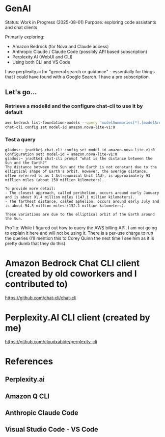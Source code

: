 # GenAI

 Status:  Work in Progress (2025-08-01)
Purpose:  exploring code assistants and chat clients

Primarily exploring:

* Amazon Bedrock (for Nova and Claude access)
* Anthropic Claude / Claude Code (possibly API based subscription)
* Perplexity.AI (WebUI and CLI)
* Using both CLI and VS Code

I use perplexity.ai for "general search or guidance" - essentially for things that I could have found with a Google Search.  I have a pro subscription.

## Let's go...
### Retrieve a modelId and the configure chat-cli to use it by default
```bash
aws bedrock list-foundation-models --query 'modelSummaries[*].[modelArn, modelId, modelName]' --output text | grep novak
chat-cli config set model-id amazon.nova-lite-v1:0
```

### Test a query
```
glados:~ jradtke$ chat-cli config set model-id amazon.nova-lite-v1:0
Configuration set: model-id = amazon.nova-lite-v1:0
glados:~ jradtke$ chat-cli prompt "what is the distance between the Sun and the Earth?"
The distance between the Sun and the Earth is not constant due to the elliptical shape of Earth's orbit. However, the average distance, often referred to as 1 Astronomical Unit (AU), is approximately 93 million miles (about 150 million kilometers).

To provide more detail:
- The closest approach, called perihelion, occurs around early January and is about 91.4 million miles (147.1 million kilometers).
- The farthest distance, called aphelion, occurs around early July and is about 94.5 million miles (152.1 million kilometers).

These variations are due to the elliptical orbit of the Earth around the Sun.
```

ProTip:  While I figured out how to query the AWS billing API, I am not going to explain it here and will not be using it.  There is a per-use charge to run the queries (I'll mention this to Corey Quinn the next time I see him as it is pretty dumb that they do this)

# Amazon Bedrock Chat CLI client (created by old coworkers and I contributed to)
https://github.com/chat-cli/chat-cli

# Perplexity.AI CLI client (created by me)
https://github.com/cloudxabide/perplexity-cli

# References
## Perplexity.ai

## Amazon Q CLI

## Anthropic Claude Code

## Visual Studio Code - VS Code
